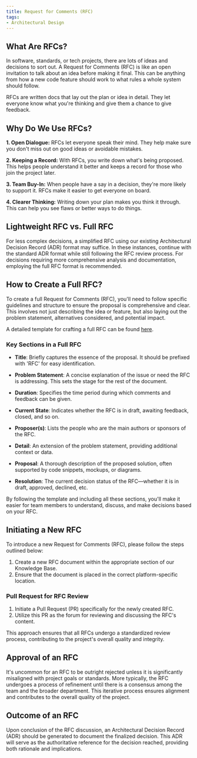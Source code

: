 ```yaml
---
title: Request for Comments (RFC)
tags:
- Architectural Design
---
```


## What Are RFCs?

In software, standards, or tech projects, there are lots of ideas and decisions to sort out. A Request for Comments (RFC) is like an open invitation to talk about an idea before making it final. This can be anything from how a new code feature should work to what rules a whole system should follow.

RFCs are written docs that lay out the plan or idea in detail. They let everyone know what you're thinking and give them a chance to give feedback.

## Why Do We Use RFCs?

**1. Open Dialogue:** RFCs let everyone speak their mind. They help make sure you don't miss out on good ideas or avoidable mistakes.

**2. Keeping a Record:** With RFCs, you write down what's being proposed. This helps people understand it better and keeps a record for those who join the project later.

**3. Team Buy-In:** When people have a say in a decision, they're more likely to support it. RFCs make it easier to get everyone on board.

**4. Clearer Thinking:** Writing down your plan makes you think it through. This can help you see flaws or better ways to do things.

## Lightweight RFC vs. Full RFC

For less complex decisions, a simplified RFC using our existing Architectural Decision Record (ADR) format may suffice. In these instances, continue with the standard ADR format while still following the RFC review process. For decisions requiring more comprehensive analysis and documentation, employing the full RFC format is recommended.

## How to Create a Full RFC?

To create a full Request for Comments (RFC), you'll need to follow specific guidelines and structure to ensure the proposal is comprehensive and clear. This involves not just describing the idea or feature, but also laying out the problem statement, alternatives considered, and potential impact.

A detailed template for crafting a full RFC can be found [here](RFC-template.md).

### Key Sections in a Full RFC

- **Title**: Briefly captures the essence of the proposal. It should be prefixed with 'RFC' for easy identification.
  
- **Problem Statement**: A concise explanation of the issue or need the RFC is addressing. This sets the stage for the rest of the document.

- **Duration**: Specifies the time period during which comments and feedback can be given.

- **Current State**: Indicates whether the RFC is in draft, awaiting feedback, closed, and so on.

- **Proposer(s)**: Lists the people who are the main authors or sponsors of the RFC.

- **Detail**: An extension of the problem statement, providing additional context or data.

- **Proposal**: A thorough description of the proposed solution, often supported by code snippets, mockups, or diagrams.

- **Resolution**: The current decision status of the RFC—whether it is in draft, approved, declined, etc.

By following the template and including all these sections, you'll make it easier for team members to understand, discuss, and make decisions based on your RFC.

## Initiating a New RFC

To introduce a new Request for Comments (RFC), please follow the steps outlined below:

1. Create a new RFC document within the appropriate section of our Knowledge Base.
2. Ensure that the document is placed in the correct platform-specific location.

### Pull Request for RFC Review

1. Initiate a Pull Request (PR) specifically for the newly created RFC.
2. Utilize this PR as the forum for reviewing and discussing the RFC's content.

This approach ensures that all RFCs undergo a standardized review process, contributing to the project's overall quality and integrity.

## Approval of an RFC

It's uncommon for an RFC to be outright rejected unless it is significantly misaligned with project goals or standards. More typically, the RFC undergoes a process of refinement until there is a consensus among the team and the broader department. This iterative process ensures alignment and contributes to the overall quality of the project.

## Outcome of an RFC

Upon conclusion of the RFC discussion, an Architectural Decision Record (ADR) should be generated to document the finalized decision. This ADR will serve as the authoritative reference for the decision reached, providing both rationale and implications.
